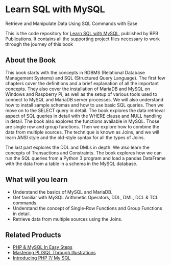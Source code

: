 # Learn SQL with MySQL
Retrieve and Manipulate Data Using SQL Commands with Ease
 
This is the code repository for [Learn SQL with MySQL](https://bpbonline.com/products/sql-with-mysql-relational-database-book-ebook?_pos=1&_sid=fc89ea298&_ss=r), published by BPB Publications. It contains all the supporting project files necessary to work through the journey of this book

## About the Book
This book starts with the concepts in RDBMS (Relational Database Management Systems) and SQL (Structured Query Language). The first few chapters cover the definitions and a brief explanation of all the important concepts. They also cover the installation of MariaDB and MySQL on Windows and Raspberry Pi, as well as the setup of various tools used to connect to MySQL and MariaDB server processes. We will also understand how to install sample schemas and how to use basic SQL queries. Then we move on to the SELECT query in detail. The book explores the data retrieval aspect of SQL queries in detail with the WHERE clause and NULL handling in detail. The book also explores the functions available in MySQL. Those are single row and group functions. Then we explore how to combine the data from multiple sources. The technique is known as Joins, and we will learn ANSI style and the old-style syntax for all the types of Joins. 

The last part explores the DDL and DMLs in depth. We also learn the concepts of Transactions and Constraints. The book explores how we can run the SQL queries from a Python 3 program and load a pandas DataFrame with the data from a table in a schema in the MySQL database.

## What will you learn
* Understand the basics of MySQL and MariaDB.
* Get familiar with MySQL Arithmetic Operators, DDL, DML, DCL & TCL commands.
* Understand the concept of Single-Row Functions and Group Functions in detail.
* Retrieve data from multiple sources using the Joins.

## Related Products

* [PHP & MySQL In Easy Steps](https://bpbonline.com/products/php-mysql-in-easy-steps-by-mike-mc-grath?_pos=3&_sid=fa2f5440d&_ss=r)
* [Mastering PL/SQL Through Illustrations](https://bpbonline.com/products/mastering-pl-sql-through-illustrations?_pos=9&_sid=587ac58b1&_ss=r)
* [Introducing PHP 7/ My SQL](https://bpbonline.com/products/introduction-php-7-my-sql?_pos=11&_sid=587ac58b1&_ss=r)
